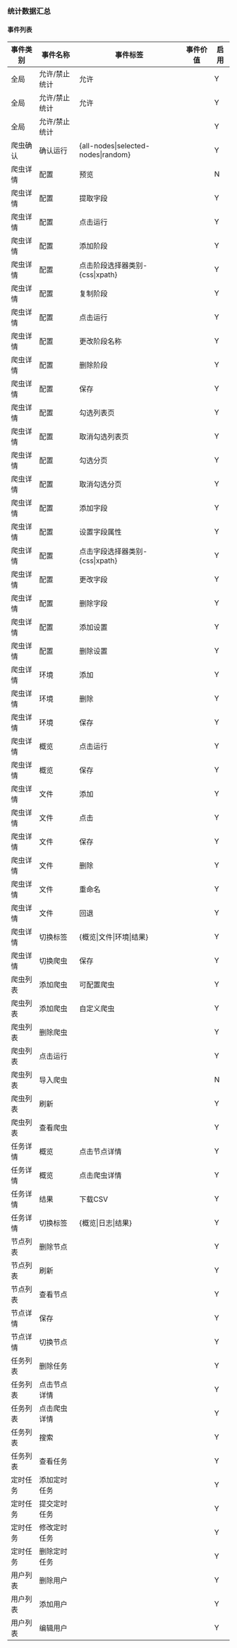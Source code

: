 ### 统计数据汇总

#### 事件列表

| 事件类别 | 事件名称      | 事件标签       | 事件价值 | 启用 |
| -------- | ------------- | -------------- | -------- | ---- |
| 全局     | 允许/禁止统计 | 允许           |          | Y    |
| 全局     | 允许/禁止统计 | 允许           |          | Y    |
| 全局     | 允许/禁止统计 |            |          | Y    |
| 爬虫确认 | 确认运行      |{all-nodes\|selected-nodes\|random}|| Y    |
| 爬虫详情 | 配置          | 预览           |          | N    |
| 爬虫详情 | 配置          | 提取字段       |          | Y    |
| 爬虫详情 | 配置          | 点击运行       |          | Y    |
| 爬虫详情 | 配置          | 添加阶段 |          | Y    |
| 爬虫详情 | 配置          | 点击阶段选择器类别-{css\|xpath} |     | Y |
| 爬虫详情 | 配置          | 复制阶段               |          | Y    |
| 爬虫详情 | 配置          | 点击运行        |          | Y    |
| 爬虫详情 | 配置          | 更改阶段名称        |          | Y    |
| 爬虫详情 | 配置          | 删除阶段              |          | Y    |
| 爬虫详情 | 配置          | 保存           |          | Y    |
| 爬虫详情 | 配置          | 勾选列表页        |          | Y    |
| 爬虫详情 | 配置          | 取消勾选列表页      |          | Y    |
| 爬虫详情 | 配置          |  勾选分页     |          | Y    |
| 爬虫详情 | 配置          |  取消勾选分页     |          | Y    |
| 爬虫详情 | 配置          |  添加字段     |          | Y    |
| 爬虫详情 | 配置          |  设置字段属性     |          | Y    |
| 爬虫详情 | 配置          |  点击字段选择器类别-{css\|xpath}|| Y    |
| 爬虫详情 | 配置          |  更改字段|| Y    |
| 爬虫详情 | 配置          |  删除字段|| Y    |
| 爬虫详情 | 配置          |  添加设置|| Y    |
| 爬虫详情 | 配置          |  删除设置|| Y    |
| 爬虫详情  |环境             | 添加        |          | Y    |
| 爬虫详情  |环境             | 删除            |          | Y    |
| 爬虫详情  |环境             | 保存            |          | Y    |
| 爬虫详情   |概览           |点击运行           |          | Y    |
| 爬虫详情   |概览           |保存           |          | Y    |
| 爬虫详情   |文件           |添加           |          | Y    |
| 爬虫详情   |文件           |点击           |          | Y    |
| 爬虫详情   |文件           |保存           |          | Y    |
| 爬虫详情   |文件           |删除           |          | Y    |
| 爬虫详情   |文件           |重命名           |          | Y    |
| 爬虫详情   |文件           |回退           |          | Y    |
| 爬虫详情   |切换标签           |{概览\|文件\|环境\|结果}|          | Y    |
| 爬虫详情   |切换爬虫           |保存           |          | Y    |
| 爬虫列表   |添加爬虫           |可配置爬虫           |          | Y    |
| 爬虫列表   |添加爬虫           |自定义爬虫           |          | Y    |
| 爬虫列表   |删除爬虫           |           |          | Y    |
| 爬虫列表   |点击运行           |           |          | Y    |
| 爬虫列表   |导入爬虫           |           |          | N    |
| 爬虫列表   |刷新           |           |          | Y    |
| 爬虫列表   |查看爬虫           |           |          | Y    |
|任务详情 |概览           |点击节点详情            |          | Y    |
|任务详情 |概览           |点击爬虫详情            |          | Y    |
|任务详情 |结果           |下载CSV            |          | Y    |
|任务详情 |切换标签           |{概览\|日志\|结果}|          | Y    |
| 节点列表  |  删除节点   |                |          | Y    |
| 节点列表   |刷新       |                |          | Y    |
| 节点列表   |查看节点       |                |          | Y    |
|  节点详情   | 保存          |                |          | Y    |
|  节点详情  |切换节点|                |          | Y    |
|  任务列表  |删除任务|                |          | Y    |
|  任务列表  |点击节点详情|                |          | Y    |
|  任务列表  |点击爬虫详情|                |          | Y    |
|  任务列表  |搜索|                |          | Y    |
|  任务列表  |查看任务|                |          | Y    |
|  定时任务  |添加定时任务|                |          | Y    |
|  定时任务  |提交定时任务|                |          | Y    |
|  定时任务  |修改定时任务|                |          | Y    |
|  定时任务  |删除定时任务|                |          | Y    |
|  用户列表  |删除用户|                |          | Y    |
|  用户列表  |添加用户|                |          | Y    |
|  用户列表  |编辑用户|                |          | Y    |

